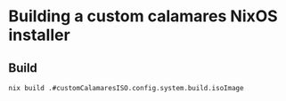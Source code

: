 # Building a custom calamares NixOS installer

## Build

```bash
nix build .#customCalamaresISO.config.system.build.isoImage
```
